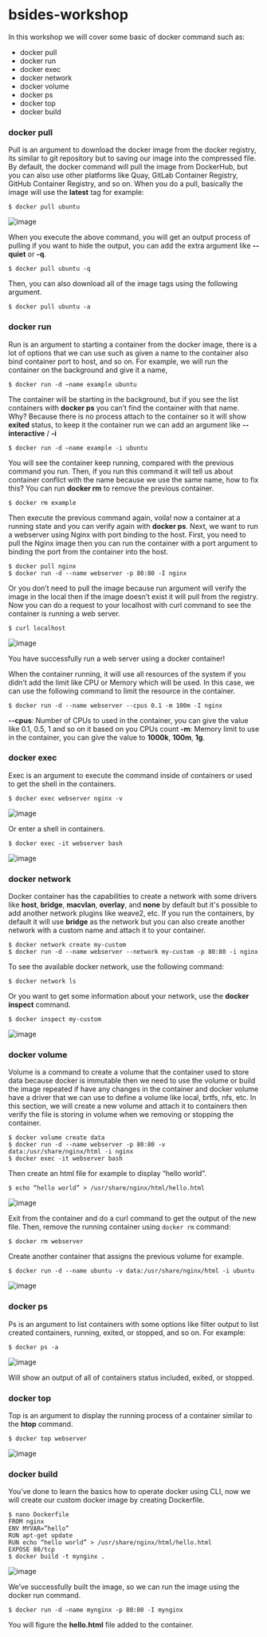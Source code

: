 # bsides-workshop

In this workshop we will cover some basic of docker command such as:
- docker pull
- docker run
- docker exec
- docker network
- docker volume
- docker ps
- docker top
- docker build

### docker pull
Pull is an argument to download the docker image from the docker registry, its similar to git repository but to saving our image into the compressed file. By default, the docker command will pull the image from DockerHub, but you can also use other platforms like Quay, GitLab Container Registry, GitHub Container Registry, and so on.  When you do a pull, basically the image will use the **latest** tag for example:

```
$ docker pull ubuntu
``` 

![image](img/pull.png)

When you execute the above command, you will get an output process of pulling if you want to hide the output, you can add the extra argument like **--quiet** or **-q**.

```
$ docker pull ubuntu -q
```

Then, you can also download all of the image tags using the following argument.

```
$ docker pull ubuntu -a
```

### docker run

Run is an argument to starting a container from the docker image, there is a lot of options that we can use such as given a name to the container also bind container port to host, and so on. For example, we will run the container on the background and give it a name, 

```
$ docker run -d –name example ubuntu
```

The container will be starting in the background, but if you see the list containers with **docker ps** you can’t find the container with that name. Why?
Because there is no process attach to the container so it will show **exited** status, to keep it the container run we can add an argument like **--interactive** / **-i** 

```
$ docker run -d –name example -i ubuntu
```

You will see the container keep running, compared with the previous command you run. Then, if you run this command it will tell us about container conflict with the name because we use the same name, how to fix this? You can run **docker rm** to remove the previous container.

```
$ docker rm example
```

Then execute the previous command again, voila! now a container at a running state and you can verify again with **docker ps**. Next, we want to run a webserver using Nginx with port binding to the host. First, you need to pull the Nginx image then you can run the container with a port argument to binding the port from the container into the host.

```
$ docker pull nginx
$ docker run -d --name webserver -p 80:80 -I nginx
```

Or you don’t need to pull the image because run argument will verify the image in the local then if the image doesn’t exist it will pull from the registry. Now you can do a request to your localhost with curl command to see the container is running a web server.

```
$ curl localhost
```

![image](img/curl.png)
 
You have successfully run a web server using a docker container!

When the container running, it will use all resources of the system if you didn’t add the limit like CPU or Memory which will be used. In this case, we can use the following command to limit the resource in the container.

```
$ docker run -d --name webserver --cpus 0.1 -m 100m -I nginx
```

**--cpus**: Number of CPUs to used in the container, you can give the value like 0.1, 0.5, 1 and so on it based on you CPUs count
**-m**: Memory limit to use in the container, you can give the value to **1000k**, **100m**, **1g**.

### docker exec

Exec is an argument to execute the command inside of containers or used to get the shell in the containers.

```
$ docker exec webserver nginx -v
```

![image](img/exec.png)
 
Or enter a shell in containers.

```
$ docker exec -it webserver bash
```

![image](img/shell.png)

### docker network

Docker container has the capabilities to create a network with some drivers like **host**, **bridge**, **macvlan**, **overlay**, and **none** by default but it's possible to add another network plugins like weave2, etc. If you run the containers, by default it will use **bridge** as the network but you can also create another network with a custom name and attach it to your container.

```
$ docker network create my-custom
$ docker run -d --name webserver --network my-custom -p 80:80 -i nginx
```

To see the available docker network, use the following command:

```
$ docker network ls
```

Or you want to get some information about your network, use the **docker inspect** command.

```
$ docker inspect my-custom
``` 

![image](img/network.png)

### docker volume

Volume is a command to create a volume that the container used to store data because docker is immutable then we need to use the volume or build the image repeated if have any changes in the container and docker volume have a driver that we can use to define a volume like local, brtfs, nfs, etc. In this section, we will create a new volume and attach it to containers then verify the file is storing in volume when we removing or stopping the container.

```
$ docker volume create data
$ docker run -d --name webserver -p 80:80 -v data:/usr/share/nginx/html -i nginx
$ docker exec -it webserver bash
```

Then create an html file for example to display “hello world”.

```
$ echo “hello world” > /usr/share/nginx/html/hello.html
```

![image](img/hello.png)

Exit from the container and do a curl command to get the output of the new file. Then, remove the running container using `docker rm` command:

```
$ docker rm webserver
```

Create another container that assigns the previous volume for example.

```
$ docker run -d --name ubuntu -v data:/usr/share/nginx/html -i ubuntu
``` 

![image](img/volume.png)

### docker ps

Ps is an argument to list containers with some options like filter output to list created containers, running, exited, or stopped, and so on. For example:

```
$ docker ps -a
```

![image](img/ps.png) 

Will show an output of all of containers status included, exited, or stopped.

### docker top
Top is an argument to display the running process of a container similar to the **htop** command.

```
$ docker top webserver
 ```

![image](img/top.png)

### docker build

You’ve done to learn the basics how to operate docker using CLI, now we will create our custom docker image by creating Dockerfile.

```
$ nano Dockerfile
FROM nginx
ENV MYVAR=”hello”
RUN apt-get update 
RUN echo “hello world” > /usr/share/nginx/html/hello.html
EXPOSE 80/tcp
$ docker build -t mynginx .
``` 

![image](img/dockerfile.png)

We’ve successfully built the image, so we can run the image using the docker run command.

```
$ docker run -d –name mynginx -p 80:80 -I mynginx
```

You will figure the **hello.html** file added to the container.

